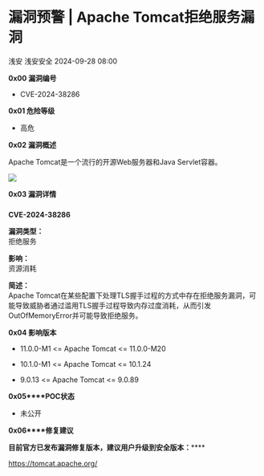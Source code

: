 #  漏洞预警 | Apache Tomcat拒绝服务漏洞   
浅安  浅安安全   2024-09-28 08:00  
  
**0x00 漏洞编号**  
- CVE-2024-38286  
  
**0x01 危险等级**  
- 高危  
  
**0x02 漏洞概述**  
  
Apache Tomcat是一个流行的开源Web服务器和Java Servlet容器。  
  
![](https://mmbiz.qpic.cn/sz_mmbiz_png/7stTqD182SVK4xQb2ufvg2EXDtgjwmkJU7jSlCgMq3waOxibXOUBuTBQKo3OiacLU2cKQZvxLz8Jff2p4bgibaYwA/640?wx_fmt=png&from=appmsg "")  
  
**0x03 漏洞详情**  
###   
###   
  
**CVE-2024-38286**  
  
**漏洞类型：**  
拒绝服务  
  
**影响：**  
资源消耗  
  
**简述：**  
Apache Tomcat在某些配置下处理TLS握手过程的方式中存在拒绝服务漏洞，可能导致威胁者通过滥用TLS握手过程导致内存过度消耗，从而引发OutOfMemoryError并可能导致拒绝服务。  
  
**0x04 影响版本**  
- 11.0.0-M1 <= Apache Tomcat <= 11.0.0-M20  
  
- 10.1.0-M1 <= Apache Tomcat <= 10.1.24  
  
- 9.0.13 <= Apache Tomcat <= 9.0.89  
  
**0x05****POC状态**  
- 未公开  
  
**0x06****修复建议**  
  
******目前官方已发布漏洞修复版本，建议用户升级到安全版本****：******  
  
https://tomcat.apache.org/  
  
  
  
